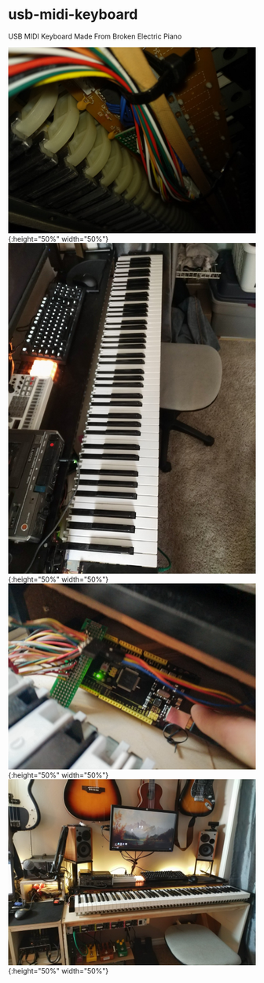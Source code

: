 # usb-midi-keyboard
USB MIDI Keyboard Made From Broken Electric Piano

![](wiring.jpg){:height="50%" width="50%"}
![](piano.jpg){:height="50%" width="50%"}	
![](arduinopic.jpg){:height="50%" width="50%"}	
![](deskpic.jpg){:height="50%" width="50%"}
